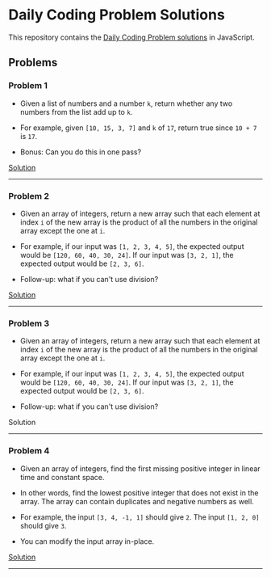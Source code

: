 # Daily Coding Problem Solutions

This repository contains the [Daily Coding Problem solutions](https://www.dailycodingproblem.com/)  in JavaScript.

## Problems

### Problem 1

- Given a list of numbers and a number `k`, return whether any two numbers from the list add up to `k`.
- For example, given `[10, 15, 3, 7]` and `k` of `17`, return true since `10 + 7` is `17`.

- Bonus: Can you do this in one pass?

[Solution](Solutions/01-99/problem01.js)

---

### Problem 2

- Given an array of integers, return a new array such that each element at index `i` of the new array is the product of all the numbers in the original array except the one at `i`.
- For example, if our input was `[1, 2, 3, 4, 5]`, the expected output would be `[120, 60, 40, 30, 24]`. If our input was `[3, 2, 1]`, the expected output would be `[2, 3, 6]`.

- Follow-up: what if you can't use division?

[Solution](Solutions/01-99/problem02.js)

---

### Problem 3

- Given an array of integers, return a new array such that each element at index `i` of the new array is the product of all the numbers in the original array except the one at `i`.
- For example, if our input was `[1, 2, 3, 4, 5]`, the expected output would be `[120, 60, 40, 30, 24]`. If our input was `[3, 2, 1]`, the expected output would be `[2, 3, 6]`.

- Follow-up: what if you can't use division?

Solution

---

### Problem 4

- Given an array of integers, find the first missing positive integer in linear time and constant space.
- In other words, find the lowest positive integer that does not exist in the array. The array can contain duplicates and negative numbers as well.

- For example, the input `[3, 4, -1, 1]` should give `2`. The input `[1, 2, 0]` should give `3`.

- You can modify the input array in-place.

[Solution](Solutions/01-99/problem04.js)

---
